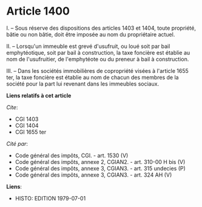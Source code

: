 # Article 1400

I. – Sous réserve des dispositions des articles 1403 et 1404, toute propriété, bâtie ou non bâtie, doit être imposée au nom
du propriétaire actuel.

II. – Lorsqu'un immeuble est grevé d'usufruit, ou loué soit par bail emphytéotique, soit par bail à construction, la taxe
foncière est établie au nom de l'usufruitier, de l'emphytéote ou du preneur à bail à construction.

III. – Dans les sociétés immobilières de copropriété visées à l'article 1655 ter, la taxe foncière est établie au nom de
chacun des membres de la société pour la part lui revenant dans les immeubles sociaux.

**Liens relatifs à cet article**

_Cite_:

  - CGI 1403
  - CGI 1404
  - CGI 1655 ter

_Cité par_:

  - Code général des impôts, CGI. - art. 1530 (V)
  - Code général des impôts, annexe 2, CGIAN2. - art. 310-00 H bis (V)
  - Code général des impôts, annexe 3, CGIAN3. - art. 315 undecies (P)
  - Code général des impôts, annexe 3, CGIAN3. - art. 324 AH (V)

**Liens**:

  - HISTO: EDITION 1979-07-01
